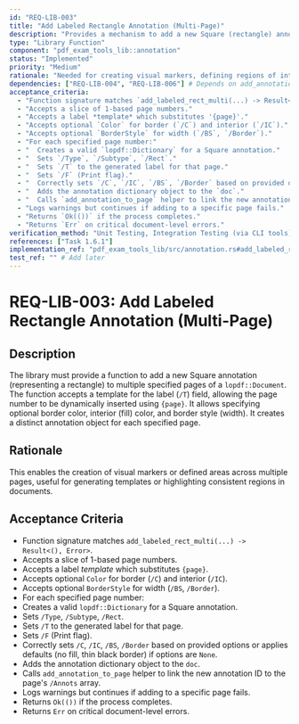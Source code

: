 ```yaml
---
id: "REQ-LIB-003"
title: "Add Labeled Rectangle Annotation (Multi-Page)"
description: "Provides a mechanism to add a new Square (rectangle) annotation with a specific label, geometry, and appearance options to one or more pages of a PDF document."
type: "Library Function"
component: "pdf_exam_tools_lib::annotation"
status: "Implemented"
priority: "Medium"
rationale: "Needed for creating visual markers, defining regions of interest (e.g., for image extraction), or marking guides on templates across multiple pages efficiently."
dependencies: ["REQ-LIB-004", "REQ-LIB-006"] # Depends on add_annotation_to_page and helper types
acceptance_criteria:
  - "Function signature matches `add_labeled_rect_multi(...) -> Result<(), Error>`."
  - "Accepts a slice of 1-based page numbers."
  - "Accepts a label *template* which substitutes '{page}'."
  - "Accepts optional `Color` for border (`/C`) and interior (`/IC`)."
  - "Accepts optional `BorderStyle` for width (`/BS`, `/Border`)."
  - "For each specified page number:"
  - "  Creates a valid `lopdf::Dictionary` for a Square annotation."
  - "  Sets `/Type`, `/Subtype`, `/Rect`."
  - "  Sets `/T` to the generated label for that page."
  - "  Sets `/F` (Print flag)."
  - "  Correctly sets `/C`, `/IC`, `/BS`, `/Border` based on provided options or applies defaults (no fill, thin black border) if options are `None`."
  - "  Adds the annotation dictionary object to the `doc`."
  - "  Calls `add_annotation_to_page` helper to link the new annotation ID to the page's `/Annots` array."
  - "Logs warnings but continues if adding to a specific page fails."
  - "Returns `Ok(())` if the process completes."
  - "Returns `Err` on critical document-level errors."
verification_method: "Unit Testing, Integration Testing (via CLI tools)"
references: ["Task 1.6.1"]
implementation_ref: "pdf_exam_tools_lib/src/annotation.rs#add_labeled_rect_multi"
test_ref: "" # Add later
---
```


# REQ-LIB-003: Add Labeled Rectangle Annotation (Multi-Page)

## Description
The library must provide a function to add a new Square annotation (representing a rectangle) to multiple specified pages of a `lopdf::Document`. The function accepts a template for the label (`/T`) field, allowing the page number to be dynamically inserted using `{page}`. It allows specifying optional border color, interior (fill) color, and border style (width). It creates a distinct annotation object for each specified page.

## Rationale
This enables the creation of visual markers or defined areas across multiple pages, useful for generating templates or highlighting consistent regions in documents.

## Acceptance Criteria
- Function signature matches `add_labeled_rect_multi(...) -> Result<(), Error>`.
- Accepts a slice of 1-based page numbers.
- Accepts a label *template* which substitutes `{page}`.
- Accepts optional `Color` for border (`/C`) and interior (`/IC`).
- Accepts optional `BorderStyle` for width (`/BS`, `/Border`).
- For each specified page number:
-   Creates a valid `lopdf::Dictionary` for a Square annotation.
-   Sets `/Type`, `/Subtype`, `/Rect`.
-   Sets `/T` to the generated label for that page.
-   Sets `/F` (Print flag).
-   Correctly sets `/C`, `/IC`, `/BS`, `/Border` based on provided options or applies defaults (no fill, thin black border) if options are `None`.
-   Adds the annotation dictionary object to the `doc`.
-   Calls `add_annotation_to_page` helper to link the new annotation ID to the page's `/Annots` array.
- Logs warnings but continues if adding to a specific page fails.
- Returns `Ok(())` if the process completes.
- Returns `Err` on critical document-level errors.
